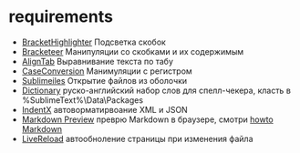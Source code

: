 requirements
============
- [BracketHighlighter](https://packagecontrol.io/packages/BracketHighlighter) Подсветка скобок
- [Bracketeer](https://packagecontrol.io/packages/Bracketeer) Манипуляции со скобками и их содержимым
- [AlignTab](https://github.com/randy3k/AlignTab#getting-start) Выравнивание текста по табу
- [CaseConversion](https://packagecontrol.io/packages/Case%20Conversion) Манимуляции с регистром
- [Sublimeiles](https://github.com/al63/SublimeFiles#usage) Открытие файлов из оболочки
- [Dictionary](https://app.box.com/dict) руско-английский набор слов для спелл-чекера, класть в %SublimeText%\Data\Packages
- [IndentX](https://packagecontrol.io/packages/IndentX) автоворматирвоание XML и JSON
- [Markdown Preview](https://packagecontrol.io/packages/Markdown%20Preview) преврю Markdown в браузере, смотри [howto Markdown](https://github.com/mcgr0g/dotfiles/blob/master/sublime/howto.md#markdown)
- [LiveReload](https://packagecontrol.io/packages/LiveReload) автообноление страницы при изменения файла
